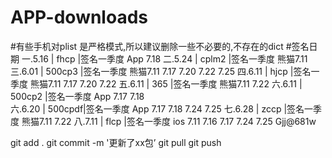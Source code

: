 ﻿# APP-downloads
#有些手机对plist 是严格模式,所以建议删除一些不必要的,不存在的dict
#签名日期
一.5.16  | fhcp   |签名一季度   App   7.18
二.5.24  | cplm2  |签名一季度   熊猫7.11	
三.6.01  | 500cp3 |签名一季度   熊猫7.11  7.17  7.20 7.22 7.25
四.6.11  | hjcp   |签名一季度   熊猫7.11  7.17 7.20 7.22
五.6.11  | 365    |签名一季度   熊猫7.11 7.22
六.6.11  | 500cp2 |签名一季度   App  7.17  7.18  
六.6.20  | 500cpdf|签名一季度   App  7.17  7.18 7.24 7.25
七.6.28  | zccp   |签名一季度   熊猫7.11 7.22
八.7.11  | flcp   |签名一季度   ios 7.11   7.16  7.17 7.24 7.25
Gjj@681w


git add . 
git commit -m '更新了xx包’
git pull
git push



